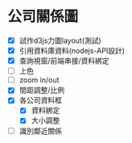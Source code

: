 # 公司關係圖

* [x] 試作d3js力圖layout(測試)
* [x] 引用資料庫資料(nodejs-API設計)
* [x] 查詢視窗/前端串接/資料綁定
* [ ] 上色
* [ ] zoom in/out 
* [x] 間距調整/比例
* [x] 各公司資料框
    - [x] 資料綁定
    - [x] 大小調整
* [ ] 識別鄰近關係